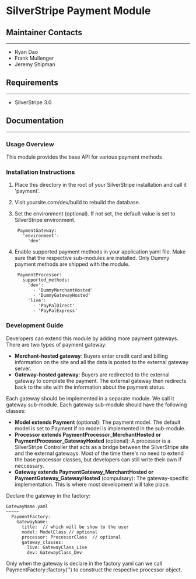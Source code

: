 # SilverStripe Payment Module


## Maintainer Contacts
---------------------
*  Ryan Dao
*  Frank Mullenger
*  Jeremy Shipman

## Requirements
---------------------
* SilverStripe 3.0

## Documentation
---------------------
### Usage Overview
This module provides the base API for various payment methods 

### Installation Instructions

1. Place this directory in the root of your SilverStripe installation and call it 'payment'.
2. Visit yoursite.com/dev/build to rebuild the database.
3. Set the environment (optional). If not set, the default value is set to SilverStripe environment.

        PaymentGateway:
          'environment':
            'dev'
   
            
4. Enable supported payment methods in your application yaml file. Make sure that the respective sub-modules are installed. Only Dummy payment methods are shipped with the module.

        PaymentProcessor:
          supported_methods:
            'dev':
              - 'DummyMerchantHosted'
              - 'DummyGatewayHosted'
            'live':
              - 'PayPalDirect'
              - 'PayPalExpress'

### Development Guide

Developers can extend this module by adding more payment gateways. There are two types of payment gateway:

  * **Merchant-hosted gateway**: Buyers enter credit card and billing information on the site and all the data is posted to the external gateway server.
  * **Gateway-hosted gateway**: Buyers are redirected to the external gateway to complete the payment. The external gateway then redirects back to the site with the information about the payment status.

Each gateway should be implemented in a separate module. We call it gateway sub-module. Each gateway sub-module should have the following classes:
  
  * **Model extends Payment** (optional): The payment model. The default model is set to Payment if no model is implemented in the sub-module.
  * **Processor extends PaymentProcessor_MerchantHosted or PaymentProcessor_GatewayHosted** (optional): A processor is a SilverStripe Controller that acts as a bridge between the SilverStripe site and the external gateways. Most of the time there's no need to extend the base processor classes, but developers can still write their own if neccessary.
  * **Gateway extends PaymentGateway_MerchantHosted or PaymentGateway_GatewayHosted** (compulsary): The gateway-specific implementation. This is where most development will take place.

Declare the gateway in the factory:

    GatewayName.yaml 
    ~~~~~
      PaymentFactory:
        GatewayName: 
          title:  // which will be show to the user
          model: ModelClass // optional  
          processor: ProcessorClass  // optional
          gateway_classes: 
            live: GatewayClass_Live
            dev: GatewayClass_Dev
            
Only when the gateway is declare in the factory yaml can we call PaymentFactory::factory('<GatewayName>') to construct the respective processor object.